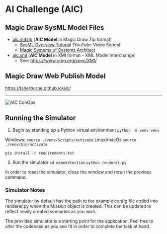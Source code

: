 # AI Challenge (AIC)

## Magic Draw SysML Model Files

* [aic.mdzip](https://github.com/tsherburne/aic/blob/main/aic.mdzip) (**AIC Model** in Magic Draw Zip format)
  * [SysML Overview Tutorial](https://www.youtube.com/playlist?list=PLKz_xsS_duotA7ZA5QZ_sESHZQL-HWFym) (YouTube Video Series)
  * [Magic Systems of Systems Architect](https://docs.nomagic.com/display/MSOSA2024x)
* [aic.xml](https://github.com/tsherburne/aic/blob/main/aic.xml) (**AIC Model** in XMI format - XML Model Interchange)
  * See: https://www.omg.org/spec/XMI/

## Magic Draw Web Publish Model
https://tsherburne.github.io/aic/

---
![AIC ConOps](https://tsherburne.github.io/aic/index_files/_2024x_131803cf_1718126112750_459352_4368.jpg)


## Running the Simulator
1. Begin by standing up a Python virtual environment
`python -m venv venv`

Windows:
`source ./venv/Scripts/activate`
Linux/macOs
`source ./venv/bin/activate`

`pip install -r requirements.txt`

2. Run the simulator
`cd minedetection`
`python renderer.py`

In order to reset the simulator, close the window and rerun the previous command.

### Simulator Notes

The simulator by default has the path to the example config file coded into renderer.py when the Mission object is created. This can be updated to reflect newly created scenarios as you wish.

The provided simulator is a starting point for the application. Feel free to alter the codebase as you see fit in order to complete the task at hand.